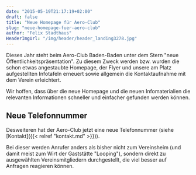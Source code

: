 ```yaml
---
date: "2015-05-19T21:17:19+02:00"
draft: false
title: "Neue Homepage für Aero-Club"
slug: "neue-homepage-fuer-aero-club"
author: "Felix Stadthaus"
HeaderImgUrl: "/img/header/header_landing3278.jpg"
---
```


Dieses Jahr steht beim Aero-Club Baden-Baden unter dem Stern "neue Öffentlichkeitspräsentation".
Zu diesem Zweck werden bzw. wurden die schon etwas angestaubte Homepage, der Flyer und unsere am Platz aufgestellten Infotafeln erneuert
sowie allgemein die Kontaktaufnahme mit dem Verein erleichtert.<!--more-->

Wir hoffen, dass über die neue Homepage und die neuen Infomaterialien die relevanten Informationen schneller und einfacher gefunden werden können.

Neue Telefonnummer
------------------

Desweiteren hat der Aero-Club jetzt eine neue Telefonnummer (siehe [Kontakt]({{< relref "kontakt.md" >}})).

Bei dieser werden Anrufer anders als bisher nicht zum Vereinsheim (und damit meist zum Wirt der Gaststätte "Looping"), sondern direkt zu ausgewählten Vereinsmitgliedern durchgestellt, die viel besser auf Anfragen reagieren können.
